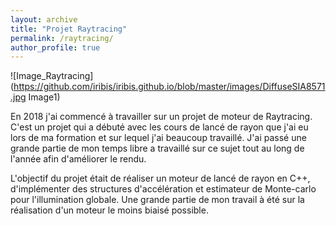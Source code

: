 ```yaml
---
layout: archive
title: "Projet Raytracing"
permalink: /raytracing/
author_profile: true
---
```


![Image_Raytracing](https://github.com/iribis/iribis.github.io/blob/master/images/DiffuseSIA8571.jpg Image1)

En 2018 j'ai commencé à travailler sur un projet de moteur de Raytracing. C'est un projet qui a débuté avec les cours de lancé de rayon que j'ai eu lors de ma formation et sur lequel j'ai beaucoup travaillé. J'ai passé une grande partie de mon temps libre a travaillé sur ce sujet tout au long de l'année afin d'améliorer le rendu.

L'objectif du projet était de réaliser un moteur de lancé de rayon en C++, d'implémenter des structures d'accélération et estimateur de Monte-carlo pour l'illumination globale. Une grande partie de mon travail à été sur la réalisation d'un moteur le moins biaisé possible.


